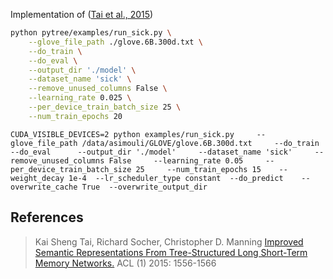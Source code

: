 Implementation of ([Tai et al., 2015](#tai-2015))


```bash
python pytree/examples/run_sick.py \
    --glove_file_path ./glove.6B.300d.txt \
    --do_train \
    --do_eval \
    --output_dir './model' \
    --dataset_name 'sick' \
    --remove_unused_columns False \
    --learning_rate 0.025 \
    --per_device_train_batch_size 25 \
    --num_train_epochs 20
```

```
CUDA_VISIBLE_DEVICES=2 python examples/run_sick.py     --glove_file_path /data/asimouli/GLOVE/glove.6B.300d.txt     --do_train     --do_eval      --output_dir './model'     --dataset_name 'sick'     --remove_unused_columns False     --learning_rate 0.05     --per_device_train_batch_size 25     --num_train_epochs 15    --weight_decay 1e-4  --lr_scheduler_type constant  --do_predict    --overwrite_cache True  --overwrite_output_dir
```

## References

> <div id="tai-2015">Kai Sheng Tai, Richard Socher, Christopher D. Manning <a href=https://aclanthology.org/P15-1150>Improved Semantic Representations From Tree-Structured Long Short-Term Memory Networks.</a> ACL (1) 2015: 1556-1566</div>
